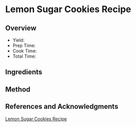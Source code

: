 # Lemon Sugar Cookies Recipe

## Overview

- Yield:
- Prep Time:
- Cook Time:
- Total Time:

## Ingredients


## Method



## References and Acknowledgments

[Lemon Sugar Cookies Recipe](http://addapinch.com/cooking/2014/06/13/lemon-sugar-cookies-recipe/)
